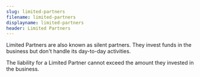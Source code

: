 ```yaml
---
slug: limited-partners
filename: limited-partners
displayname: limited-partners
header: Limited Partners
---
```


Limited Partners are also known as silent partners. They invest funds in the business but don't handle its day-to-day activities.

The liability for a Limited Partner cannot exceed the amount they invested in the business.
